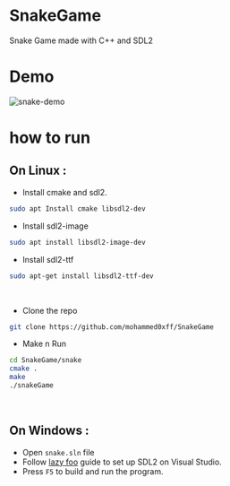# SnakeGame
Snake Game made with C++ and SDL2

# Demo 

![snake-demo](https://media1.giphy.com/media/yS9xHF3XGnV2sG1oNy/giphy.gif?cid=790b7611d71c3635688c0da068798ff25ca9b728d549fecf&rid=giphy.gif&ct=g)


# how to run

## On Linux :

* Install cmake and sdl2.
```bash
sudo apt Install cmake libsdl2-dev
```

* Install sdl2-image 
```bash 
sudo apt install libsdl2-image-dev
```

* Install sdl2-ttf 
```bash 
sudo apt-get install libsdl2-ttf-dev
```

<br/>

* Clone the repo 
```bash 
git clone https://github.com/mohammed0xff/SnakeGame
```

* Make n Run
```bash
cd SnakeGame/snake 
cmake . 
make 
./snakeGame
```
<br/>

## On Windows : 

* Open `snake.sln` file
* Follow [lazy foo](https://lazyfoo.net/tutorials/SDL/01_hello_SDL/windows/msvc2019/index.php) guide to set up SDL2 on Visual Studio.
* Press `F5` to build and run the program.
